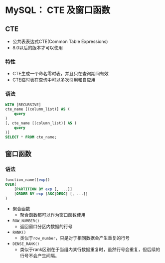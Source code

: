 # MySQL： CTE 及窗口函数

## CTE

- 公共表表达式CTE(Common Table Expressions)
- 8.0以后的版本才可以使用

### 特性

- CTE生成一个命名零时表，并且只在查询期间有效
- CTE临时表在查询中可以多次引用和自应用

### 语法

```sql
WITH [RECURSIVE] 
cte_name [(column_list)] AS (
	query
)
[, cte_name [(column_list)] AS (
	query
)]
SELECT * FROM cte_name;
```

## 窗口函数

### 语法

```sql
function_name([exp])
OVER(
	[PARTITION BY exp [, ...]]
	[ORDER BY exp [ASC|DESC] [, ...]]
)
```

- 聚合函数
	- 聚合函数都可以作为窗口函数使用
- `ROW_NUMBER()`
	- 返回窗口分区内数据的行号
- `RANK()`
	- 类似于`row_number`，只是对于相同数据会产生重复的行号
- `DENSE_RANK()`
	- 类似于rank区别在于当组内某行数据重复时，虽然行号会重复，但后续的行号不会产生间隔。